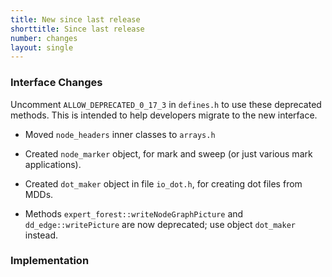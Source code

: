 ```yaml
---
title: New since last release
shorttitle: Since last release
number: changes
layout: single
---
```


### Interface Changes

Uncomment ```ALLOW_DEPRECATED_0_17_3``` in ```defines.h```
to use these deprecated methods.
This is intended to help developers migrate to the new interface.


* Moved ```node_headers``` inner classes to ```arrays.h```

* Created ```node_marker``` object, for mark and sweep
    (or just various mark applications).

* Created ```dot_maker``` object in file ```io_dot.h```,
    for creating dot files from MDDs.

* Methods ```expert_forest::writeNodeGraphPicture```
    and ```dd_edge::writePicture```
    are now deprecated; use object ```dot_maker``` instead.

### Implementation

